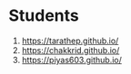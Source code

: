# Students

1. https://tarathep.github.io/
2. https://chakkrid.github.io/
3. https://piyas603.github.io/

